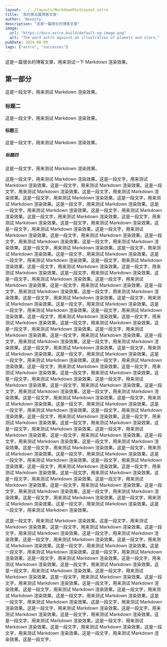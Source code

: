 ```yaml
---
layout: ../../layouts/MarkdownPostLayout.astro
title: '我的第五篇博客文章'
author: 'Neonity'
description: "这是一篇很长的博客文章"
image:
  url: "https://docs.astro.build/default-og-image.png"
  alt: "The word astro against an illustration of planets and stars."
pubDate: 2024-08-09
tags: ["astro", "successes"]
---
```

这是一篇很长的博客文章，用来测试一下 Markdown 渲染效果。
## 第一部分
这是一段文字，用来测试 Markdown 渲染效果。
### 标题二
这是一段文字，用来测试 Markdown 渲染效果。
#### 标题三
这是一段文字，用来测试 Markdown 渲染效果。
##### 标题四
这是一段文字，用来测试 Markdown 渲染效果。

这是一段文字，用来测试 Markdown 渲染效果。这是一段文字，用来测试 Markdown 渲染效果。这是一段文字，用来测试 Markdown 渲染效果。这是一段文字，用来测试 Markdown 渲染效果。这是一段文字，用来测试 Markdown 渲染效果。这是一段文字，用来测试 Markdown 渲染效果。这是一段文字，用来测试 Markdown 渲染效果。这是一段文字，用来测试 Markdown 渲染效果。这是一段文字，用来测试 Markdown 渲染效果。这是一段文字，用来测试 Markdown 渲染效果。这是一段文字，用来测试 Markdown 渲染效果。这是一段文字，用来测试 Markdown 渲染效果。这是一段文字，用来测试 Markdown 渲染效果。这是一段文字，用来测试 Markdown 渲染效果。这是一段文字，用来测试 Markdown 渲染效果。这是一段文字，用来测试 Markdown 渲染效果。这是一段文字，用来测试 Markdown 渲染效果。这是一段文字，用来测试 Markdown 渲染效果。这是一段文字，用来测试 Markdown 渲染效果。这是一段文字，用来测试 Markdown 渲染效果。这是一段文字，用来测试 Markdown 渲染效果。这是一段文字，用来测试 Markdown 渲染效果。这是一段文字，用来测试 Markdown 渲染效果。这是一段文字，用来测试 Markdown 渲染效果。这是一段文字，用来测试 Markdown 渲染效果。这是一段文字，用来测试 Markdown 渲染效果。这是一段文字，用来测试 Markdown 渲染效果。这是一段文字，用来测试 Markdown 渲染效果。这是一段文字，用来测试 Markdown 渲染效果。这是一段文字，用来测试 Markdown 渲染效果。这是一段文字，用来测试 Markdown 渲染效果。这是一段文字，用来测试 Markdown 渲染效果。这是一段文字，用来测试 Markdown 渲染效果。这是一段文字，用来测试 Markdown 渲染效果。这是一段文字，用来测试 Markdown 渲染效果。这是一段文字，用来测试 Markdown 渲染效果。这是一段文字，用来测试 Markdown 渲染效果。这是一段文字，用来测试 Markdown 渲染效果。这是一段文字，用来测试 Markdown 渲染效果。这是一段文字，用来测试 Markdown 渲染效果。这是一段文字，用来测试 Markdown 渲染效果。这是一段文字，用来测试 Markdown 渲染效果。这是一段文字，用来测试 Markdown 渲染效果。这是一段文字，用来测试 Markdown 渲染效果。这是一段文字，用来测试 Markdown 渲染效果。这是一段文字，用来测试 Markdown 渲染效果。这是一段文字，用来测试 Markdown 渲染效果。这是一段文字，用来测试 Markdown 渲染效果。这是一段文字，用来测试 Markdown 渲染效果。这是一段文字，用来测试 Markdown 渲染效果。这是一段文字，用来测试 Markdown 渲染效果。这是一段文字，用来测试 Markdown 渲染效果。这是一段文字，用来测试 Markdown 渲染效果。这是一段文字，用来测试 Markdown 渲染效果。这是一段文字，用来测试 Markdown 渲染效果。这是一段文字，用来测试 Markdown 渲染效果。这是一段文字，用来测试 Markdown 渲染效果。这是一段文字，用来测试 Markdown 渲染效果。这是一段文字，用来测试 Markdown 渲染效果。这是一段文字，用来测试 Markdown 渲染效果。这是一段文字，用来测试 Markdown 渲染效果。这是一段文字，用来测试 Markdown 渲染效果。这是一段文字，用来测试 Markdown 渲染效果。这是一段文字，用来测试 Markdown 渲染效果。这是一段文字，用来测试 Markdown 渲染效果。这是一段文字，用来测试 Markdown 渲染效果。这是一段文字，用来测试 Markdown 渲染效果。这是一段文字，用来测试 Markdown 渲染效果。这是一段文字，用来测试 Markdown 渲染效果。这是一段文字，用来测试 Markdown 渲染效果。这是一段文字，用来测试 Markdown 渲染效果。这是一段文字，用来测试 Markdown 渲染效果。这是一段文字，用来测试 Markdown 渲染效果。这是一段文字，用来测试 Markdown 渲染效果。这是一段文字，用来测试 Markdown 渲染效果。这是一段文字，用来测试 Markdown 渲染效果。这是一段文字，用来测试 Markdown 渲染效果。这是一段文字，用来测试 Markdown 渲染效果。这是一段文字，用来测试 Markdown 渲染效果。这是一段文字，用来测试 Markdown 渲染效果。这是一段文字，用来测试 Markdown 渲染效果。这是一段文字，用来测试 Markdown 渲染效果。这是一段文字，用来测试 Markdown 渲染效果。这是一段文字，用来测试 Markdown 渲染效果。这是一段文字，用来测试 Markdown 渲染效果。这是一段文字，用来测试 Markdown 渲染效果。这是一段文字，用来测试 Markdown 渲染效果。


这是一段文字，用来测试 Markdown 渲染效果。这是一段文字，用来测试 Markdown 渲染效果。这是一段文字，用来测试 Markdown 渲染效果。这是一段文字，用来测试 Markdown 渲染效果。这是一段文字，用来测试 Markdown 渲染效果。这是一段文字，用来测试 Markdown 渲染效果。这是一段文字，用来测试 Markdown 渲染效果。这是一段文字，用来测试 Markdown 渲染效果。这是一段文字，用来测试 Markdown 渲染效果。这是一段文字，用来测试 Markdown 渲染效果。这是一段文字，用来测试 Markdown 渲染效果。这是一段文字，用来测试 Markdown 渲染效果。这是一段文字，用来测试 Markdown 渲染效果。这是一段文字，用来测试 Markdown 渲染效果。这是一段文字，用来测试 Markdown 渲染效果。这是一段文字，用来测试 Markdown 渲染效果。这是一段文字，用来测试 Markdown 渲染效果。这是一段文字，用来测试 Markdown 渲染效果。这是一段文字，用来测试 Markdown 渲染效果。这是一段文字，用来测试 Markdown 渲染效果。这是一段文字，用来测试 Markdown 渲染效果。这是一段文字，用来测试 Markdown 渲染效果。这是一段文字，用来测试 Markdown 渲染效果。这是一段文字，用来测试 Markdown 渲染效果。这是一段文字，用来测试 Markdown 渲染效果。这是一段文字，用来测试 Markdown 渲染效果。这是一段文字，用来测试 Markdown 渲染效果。这是一段文字，用来测试 Markdown 渲染效果。这是一段文字，用来测试 Markdown 渲染效果。这是一段文字，用来测试 Markdown 渲染效果。这是一段文字，用来测试 Markdown 渲染效果。这是一段文字，

